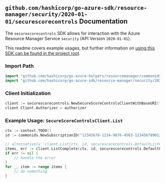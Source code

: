 
## `github.com/hashicorp/go-azure-sdk/resource-manager/security/2020-01-01/securescorecontrols` Documentation

The `securescorecontrols` SDK allows for interaction with the Azure Resource Manager Service `security` (API Version `2020-01-01`).

This readme covers example usages, but further information on [using this SDK can be found in the project root](https://github.com/hashicorp/go-azure-sdk/tree/main/docs).

### Import Path

```go
import "github.com/hashicorp/go-azure-helpers/resourcemanager/commonids"
import "github.com/hashicorp/go-azure-sdk/resource-manager/security/2020-01-01/securescorecontrols"
```


### Client Initialization

```go
client := securescorecontrols.NewSecureScoreControlsClientWithBaseURI("https://management.azure.com")
client.Client.Authorizer = authorizer
```


### Example Usage: `SecureScoreControlsClient.List`

```go
ctx := context.TODO()
id := commonids.NewSubscriptionID("12345678-1234-9876-4563-123456789012")

// alternatively `client.List(ctx, id, securescorecontrols.DefaultListOperationOptions())` can be used to do batched pagination
items, err := client.ListComplete(ctx, id, securescorecontrols.DefaultListOperationOptions())
if err != nil {
	// handle the error
}
for _, item := range items {
	// do something
}
```
